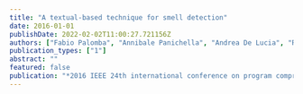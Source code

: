 ```yaml
---
title: "A textual-based technique for smell detection"
date: 2016-01-01
publishDate: 2022-02-02T11:00:27.721156Z
authors: ["Fabio Palomba", "Annibale Panichella", "Andrea De Lucia", "Rocco Oliveto", "Andy Zaidman"]
publication_types: ["1"]
abstract: ""
featured: false
publication: "*2016 IEEE 24th international conference on program comprehension (ICPC)*"
---
```


